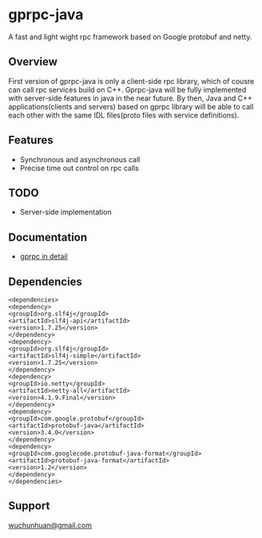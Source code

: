 # gprpc-java
A fast and light wight rpc framework based on Google protobuf and netty.

## Overview
First version of gprpc-java is only a client-side rpc library, which of cousre can call rpc services build on C++. Gprpc-java will be fully implemented with server-side features in java in the near future. By then, Java and C++ applications(clients and servers) based on gprpc library will be able to call each other with the same IDL files(proto files with service definitions).

## Features
- Synchronous and asynchronous call
- Precise time out control on rpc calls

## TODO
- Server-side implementation

## Documentation
- [gprpc in detail](https://github.com/wuchunhuan/gprpc/blob/master/docs/gprpc_detail.md)

## Dependencies
```
<dependencies>
<dependency>
<groupId>org.slf4j</groupId>
<artifactId>slf4j-api</artifactId>
<version>1.7.25</version>
</dependency>
<dependency>
<groupId>org.slf4j</groupId>
<artifactId>slf4j-simple</artifactId>
<version>1.7.25</version>
</dependency>
<dependency>
<groupId>io.netty</groupId>
<artifactId>netty-all</artifactId>
<version>4.1.9.Final</version>
</dependency>
<dependency>
<groupId>com.google.protobuf</groupId>
<artifactId>protobuf-java</artifactId>
<version>3.4.0</version>
</dependency>
<dependency>
<groupId>com.googlecode.protobuf-java-format</groupId>
<artifactId>protobuf-java-format</artifactId>
<version>1.2</version>
</dependency>
</dependencies>
```

## Support
wuchunhuan@gmail.com
